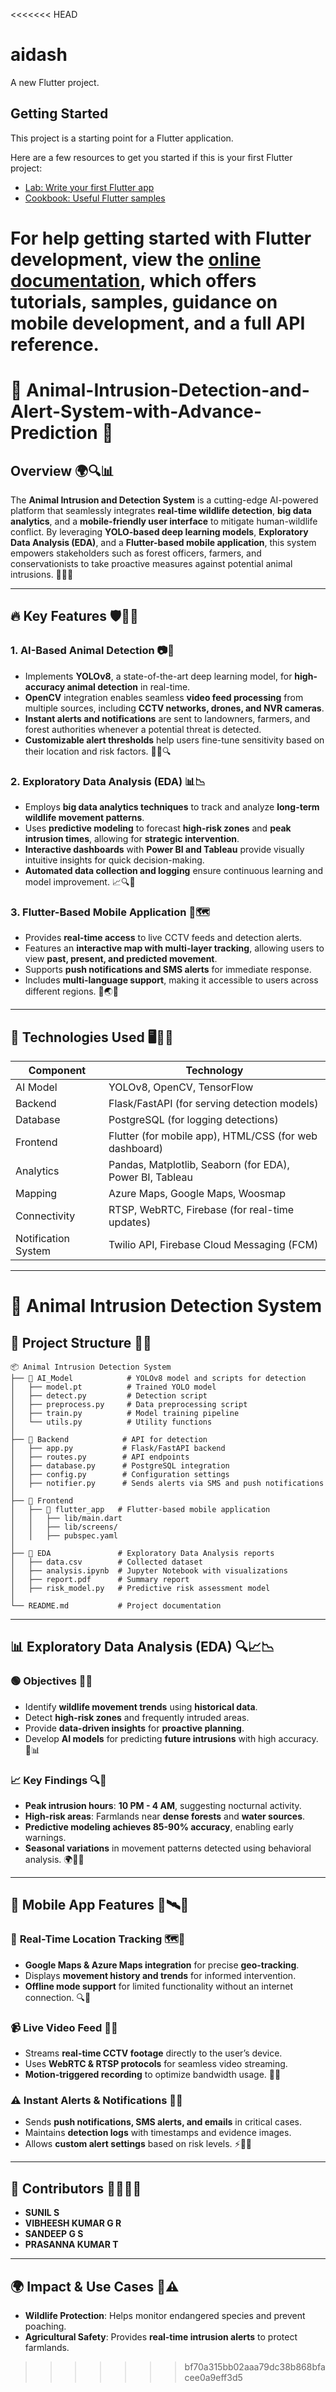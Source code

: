 <<<<<<< HEAD
# aidash

A new Flutter project.

## Getting Started

This project is a starting point for a Flutter application.

Here are a few resources to get you started if this is your first Flutter project:

- [Lab: Write your first Flutter app](https://docs.flutter.dev/get-started/codelab)
- [Cookbook: Useful Flutter samples](https://docs.flutter.dev/cookbook)

For help getting started with Flutter development, view the
[online documentation](https://docs.flutter.dev/), which offers tutorials,
samples, guidance on mobile development, and a full API reference.
=======
# 🦁 Animal-Intrusion-Detection-and-Alert-System-with-Advance-Prediction 📡

## Overview 🌍🔍📊
The **Animal Intrusion and Detection System** is a cutting-edge AI-powered platform that seamlessly integrates **real-time wildlife detection**, **big data analytics**, and a **mobile-friendly user interface** to mitigate human-wildlife conflict. By leveraging **YOLO-based deep learning models**, **Exploratory Data Analysis (EDA)**, and a **Flutter-based mobile application**, this system empowers stakeholders such as forest officers, farmers, and conservationists to take proactive measures against potential animal intrusions. 🦉📡📢

---

## 🔥 Key Features 🛡️📢🦊
### 1. **AI-Based Animal Detection** 📷🎯
- Implements **YOLOv8**, a state-of-the-art deep learning model, for **high-accuracy animal detection** in real-time.
- **OpenCV** integration enables seamless **video feed processing** from multiple sources, including **CCTV networks, drones, and NVR cameras**.
- **Instant alerts and notifications** are sent to landowners, farmers, and forest authorities whenever a potential threat is detected.
- **Customizable alert thresholds** help users fine-tune sensitivity based on their location and risk factors. 🚨🔬🔍

### 2. **Exploratory Data Analysis (EDA)** 📊📉
- Employs **big data analytics techniques** to track and analyze **long-term wildlife movement patterns**.
- Uses **predictive modeling** to forecast **high-risk zones** and **peak intrusion times**, allowing for **strategic intervention**.
- **Interactive dashboards** with **Power BI and Tableau** provide visually intuitive insights for quick decision-making.
- **Automated data collection and logging** ensure continuous learning and model improvement. 📈🔍🦓

### 3. **Flutter-Based Mobile Application** 📱🗺️
- Provides **real-time access** to live CCTV feeds and detection alerts.
- Features an **interactive map with multi-layer tracking**, allowing users to view **past, present, and predicted movement**.
- Supports **push notifications and SMS alerts** for immediate response.
- Includes **multi-language support**, making it accessible to users across different regions. 🔔🌏📢

---

## 📌 Technologies Used 🖥️🔗📡
| Component | Technology |
|-----------|------------|
| AI Model  | YOLOv8, OpenCV, TensorFlow |
| Backend   | Flask/FastAPI (for serving detection models) |
| Database  | PostgreSQL (for logging detections) |
| Frontend  | Flutter (for mobile app), HTML/CSS (for web dashboard) |
| Analytics | Pandas, Matplotlib, Seaborn (for EDA), Power BI, Tableau |
| Mapping   | Azure Maps, Google Maps, Woosmap |
| Connectivity | RTSP, WebRTC, Firebase (for real-time updates) |
| Notification System | Twilio API, Firebase Cloud Messaging (FCM) |

---

# 🦓 Animal Intrusion Detection System

## 📂 Project Structure 📁📑
```
📦 Animal Intrusion Detection System
├── 📂 AI_Model            # YOLOv8 model and scripts for detection
│   ├── model.pt          # Trained YOLO model
│   ├── detect.py         # Detection script
│   ├── preprocess.py     # Data preprocessing script
│   ├── train.py          # Model training pipeline
│   └── utils.py          # Utility functions
│
├── 📂 Backend            # API for detection
│   ├── app.py           # Flask/FastAPI backend
│   ├── routes.py        # API endpoints
│   ├── database.py      # PostgreSQL integration
│   ├── config.py        # Configuration settings
│   ├── notifier.py      # Sends alerts via SMS and push notifications
│
├── 📂 Frontend
│   ├── 📂 flutter_app   # Flutter-based mobile application
│   │   ├── lib/main.dart
│   │   ├── lib/screens/
│   │   ├── pubspec.yaml
│
├── 📂 EDA               # Exploratory Data Analysis reports
│   ├── data.csv        # Collected dataset
│   ├── analysis.ipynb  # Jupyter Notebook with visualizations
│   ├── report.pdf      # Summary report
│   ├── risk_model.py   # Predictive risk assessment model
│
└── README.md           # Project documentation
```

---

## 📊 Exploratory Data Analysis (EDA) 🔍📈📉
### 🟢 Objectives 📝🔬
- Identify **wildlife movement trends** using **historical data**.
- Detect **high-risk zones** and frequently intruded areas.
- Provide **data-driven insights** for **proactive planning**.
- Develop **AI models** for predicting **future intrusions** with high accuracy. 📏📊

### 📈 Key Findings 🔍📡
- **Peak intrusion hours**: **10 PM - 4 AM**, suggesting nocturnal activity.
- **High-risk areas**: Farmlands near **dense forests** and **water sources**.
- **Predictive modeling achieves 85-90% accuracy**, enabling early warnings.
- **Seasonal variations** in movement patterns detected using behavioral analysis. 🌍🌲📡

---

## 📱 Mobile App Features 📲🛰️🦜
### 🔴 **Real-Time Location Tracking** 🗺️📡
- **Google Maps & Azure Maps integration** for precise **geo-tracking**.
- Displays **movement history and trends** for informed intervention.
- **Offline mode support** for limited functionality without an internet connection. 🔍🦔

### 📹 **Live Video Feed** 🎥🔎
- Streams **real-time CCTV footage** directly to the user’s device.
- Uses **WebRTC & RTSP protocols** for seamless video streaming.
- **Motion-triggered recording** to optimize bandwidth usage. 🌿📡

### ⚠️ **Instant Alerts & Notifications** 📲🚨
- Sends **push notifications, SMS alerts, and emails** in critical cases.
- Maintains **detection logs** with timestamps and evidence images.
- Allows **custom alert settings** based on risk levels. ⚡📢📡

---


## 🤝 Contributors 👨‍💻👩‍💻
- **SUNIL S**  
- **VIBHEESH KUMAR G R**  
- **SANDEEP G S**  
- **PRASANNA KUMAR T**  


---

## 🌍 Impact & Use Cases 🦓⚠️
- **Wildlife Protection**: Helps monitor endangered species and prevent poaching.
- **Agricultural Safety**: Provides **real-time intrusion alerts** to protect farmlands.



>>>>>>> bf70a315bb02aaa79dc38b868bfacee0a9eff3d5
